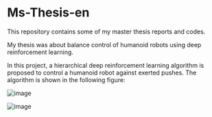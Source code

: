 # Ms-Thesis-en
This repository contains some of my master thesis reports and codes.

My thesis was about balance control of humanoid robots using deep reinforcement learning.

In this project, a hierarchical deep reinforcement learning algorithm is proposed to control a humanoid robot against exerted pushes. The algorithm is shown in the following figure:

![image](https://user-images.githubusercontent.com/79801992/222974189-d17e9f3a-3395-412c-b5ab-587223a1efa4.png)


![image](https://user-images.githubusercontent.com/79801992/222974028-ed88e6dd-6821-44ee-9914-87c59901e04a.png)



